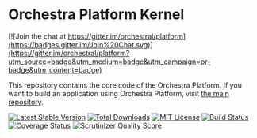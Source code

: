 Orchestra Platform Kernel
==============

[![Join the chat at https://gitter.im/orchestral/platform](https://badges.gitter.im/Join%20Chat.svg)](https://gitter.im/orchestral/platform?utm_source=badge&utm_medium=badge&utm_campaign=pr-badge&utm_content=badge)

This repository contains the core code of the Orchestra Platform. If you want to build an application using Orchestra Platform, visit [the main repository](https://github.com/orchestral/platform).

[![Latest Stable Version](https://img.shields.io/github/release/orchestral/kernel.svg?style=flat-square)](https://packagist.org/packages/orchestra/kernel)
[![Total Downloads](https://img.shields.io/packagist/dt/orchestra/kernel.svg?style=flat-square)](https://packagist.org/packages/orchestra/kernel)
[![MIT License](https://img.shields.io/packagist/l/orchestra/kernel.svg?style=flat-square)](https://packagist.org/packages/orchestra/kernel)
[![Build Status](https://img.shields.io/travis/orchestral/kernel/3.1.svg?style=flat-square)](https://travis-ci.org/orchestral/kernel)
[![Coverage Status](https://img.shields.io/coveralls/orchestral/kernel/3.1.svg?style=flat-square)](https://coveralls.io/r/orchestral/kernel?branch=3.1)
[![Scrutinizer Quality Score](https://img.shields.io/scrutinizer/g/orchestral/kernel/3.1.svg?style=flat-square)](https://scrutinizer-ci.com/g/orchestral/kernel/)
